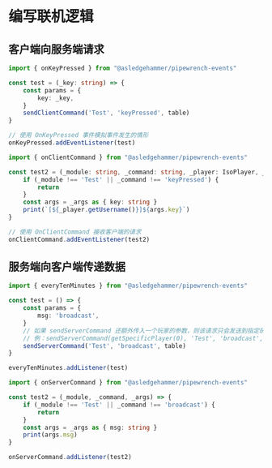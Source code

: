 # 编写联机逻辑

## 客户端向服务端请求

```typescript title="src/client/example/req.ts"
import { onKeyPressed } from "@asledgehammer/pipewrench-events"

const test = (_key: string) => {
    const params = {
        key: _key,
    }
    sendClientCommand('Test', 'keyPressed', table)
}

// 使用 OnKeyPressed 事件模拟事件发生的情形
onKeyPressed.addEventListener(test)
```

```typescript title="src/server/example/receive.ts"
import { onClientCommand } from "@asledgehammer/pipewrench-events"

const test2 = (_module: string, _command: string, _player: IsoPlayer, _args: any) => {
    if (_module !== 'Test' || _command !== 'keyPressed') {
        return
    }
    const args = _args as { key: string }
    print(`[${_player.getUsername()}]${args.key}`)
}

// 使用 OnClientCommand 接收客户端的请求
onClientCommand.addEventListener(test2)
```

## 服务端向客户端传递数据

```typescript title="src/server/example/req.ts"
import { everyTenMinutes } from "@asledgehammer/pipewrench-events"

const test = () => {
    const params = {
        msg: 'broadcast',
    }
    // 如果 sendServerCommand 还额外传入一个玩家的参数，则该请求只会发送到指定玩家的客户端
    // 例：sendServerCommand(getSpecificPlayer(0), 'Test', 'broadcast', table)
    sendServerCommand('Test', 'broadcast', table)
}

everyTenMinutes.addListener(test)
```

```typescript title="src/client/example/receive.ts"
import { onServerCommand } from "@asledgehammer/pipewrench-events"

const test2 = (_module, _command, _args) => {
    if (_module !== 'Test' || _command !== 'broadcast') {
        return
    }
    const args = _args as { msg: string }
    print(args.msg)
}

onServerCommand.addListener(test2)
```
